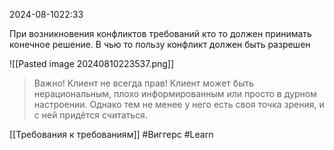  2024-08-1022:33


При возникновения конфликтов требований кто то должен принимать конечное решение. В чью то пользу конфликт должен быть разрешен

![[Pasted image 20240810223537.png]]

>Важно! Клиент не всегда прав! Клиент может быть нерациональным, плохо информированным или просто в дурном настроении. Однако тем не менее у него есть своя точка зрения, и с ней придётся считаться.



[[Требования к требованиям]]
#Виггерс 
#Learn